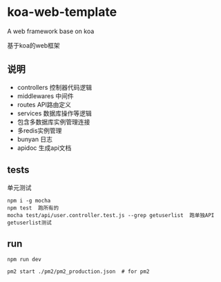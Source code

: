 # koa-web-template
A web framework base on koa

基于koa的web框架

## 说明

- controllers 控制器代码逻辑
- middlewares 中间件
- routes  API路由定义
- services 数据库操作等逻辑
- 包含多数据库实例管理连接
- 多redis实例管理
- bunyan 日志
- apidoc 生成api文档
 

 ## tests

 单元测试
 ```
 npm i -g mocha
 npm test  跑所有的
 mocha test/api/user.controller.test.js --grep getuserlist  跑单独API getuserlist测试

 ```

 ## run

 ```
 npm run dev 

 pm2 start ./pm2/pm2_production.json  # for pm2
 ```
